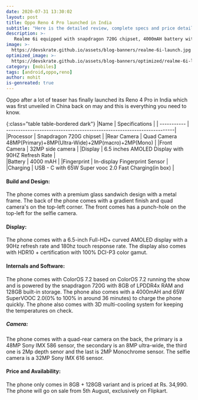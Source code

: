 ```yaml
---
date: 2020-07-31 13:30:02
layout: post
title: Oppo Reno 4 Pro launched in India
subtitle: "Here is the detailed review, complete specs and price details"
description: >-
   Realme 6i equipped with snapdragon 720G chipset, 4000mAH battery with 65W Super Vooc 2.0 charger and more launched in india here is everything you need to know.
image: >-
  https://devskrate.github.io/assets/blog-banners/realme-6i-launch.jpg
optimized_image: >-
  https://devskrate.github.io/assets/blog-banners/optimized/realme-6i-launch.webp
category: [mobiles]
tags: [android,oppo,reno]
author: mohit
is-genreated: true
---
```

Oppo after a lot of teaser has finally launched its Reno 4 Pro in India which was first unveiled in China back on may and this is everything you need to know.

{:class="table table-bordered dark"}
|Name         | Specifications                                                         |
| ----------- | -----------------------------------------------------------------------|
|Processor    | Snapdragon 720G chipset                                                |
|Rear Camera  | Quad Camera 48MP(Primary)+8MP(Ultra-Wide)+2MP(macro)+2MP(Mono)         |
|Front Camera | 32MP side camera                                                       |
|Display      | 6.5 inches AMOLED Display with 90HZ Refresh Rate                       |           
|Battery      | 4000 mAH                                                               |
|Fingerprint  | In-display Fingerprint Sensor                                          |  
|Charging     | USB - C with 65W Super vooc 2.0 Fast Charging(in box)                  |

#### Build and Design:
The phone comes with a premium glass sandwich design with a metal frame. The back of the phone comes with a gradient finish and quad camera's on the top-left corner. The front comes has a punch-hole on the top-left for the selfie camera.
#### Display:
The phone comes with a 6.5-inch Full-HD+ curved AMOLED  display with a 90Hz refresh rate and 180hz touch response rate. The display also comes with HDR10 + certification with 100% DCI-P3 color gamut.
#### Internals and Software:
The phone comes with ColorOS 7.2 based on ColorOS 7.2 running the show and is powered by the snapdragon 720G with 8GB of LPDDR4x RAM and 128GB built-in storage. The phone also comes with a 4000mAH and 65W SuperVOOC 2.0(0% to 100% in around 36 minutes) to charge the phone quickly. The phone also comes with 3D multi-cooling system for keeping the temperatures on check.
##### Camera:
The phone comes with a quad-rear camera on the back, the primary is a 48MP Sony IMX 586 sensor, the secondary is an 8MP ultra-wide, the third one is 2Mp depth senor and the last is 2MP Monochrome sensor. The selfie camera is a 32MP Sony IMX 616 sensor.
#### Price and Availability:
The phone only comes in 8GB + 128GB variant and is priced at Rs. 34,990. The phone will go on sale from 5th August, exclusively on Flipkart.
